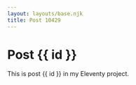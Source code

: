 ```yaml
---
layout: layouts/base.njk
title: Post 10429
---
```


# Post {{ id }}

This is post {{ id }} in my Eleventy project.
